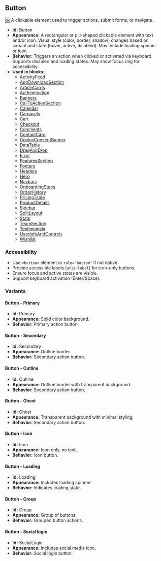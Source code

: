 ## Button
🆗 A clickable element used to trigger actions, submit forms, or navigate.
- **Id:** Button
- **Appearance:** A rectangular or pill-shaped clickable element with text and/or icon. Visual style (color, border, shadow) changes based on variant and state (hover, active, disabled). May include loading spinner or icon.
- **Behavior:** Triggers an action when clicked or activated via keyboard. Supports disabled and loading states. May show focus ring for accessibility.
- **Used in blocks:**
  - [ActivityFeed](../blocks/ActivityFeed.md)
  - [AppDownloadSection](../blocks/AppDownloadSection.md)
  - [ArticleCards](../blocks/ArticleCards.md)
  - [Authentication](../blocks/Authentication.md)
  - [Banners](../blocks/Banners.md)
  - [CallToActionSection](../blocks/CallToActionSection.md)
  - [Calendar](../blocks/Calendar.md)
  - [Carousels](../blocks/Carousels.md)
  - [Cart](../blocks/Cart.md)
  - [Checkout](../blocks/Checkout.md)
  - [Comments](../blocks/Comments.md)
  - [ContactCard](../blocks/ContactCard.md)
  - [CookieConsentBanner](../blocks/CookieConsentBanner.md)
  - [DataTable](../blocks/DataTable.md)
  - [DragAndDrop](../blocks/DragAndDrop.md)
  - [Error](../blocks/Error.md)
  - [FeaturesSection](../blocks/FeaturesSection.md)
  - [Footers](../blocks/Footers.md)
  - [Headers](../blocks/Headers.md)
  - [Hero](../blocks/Hero.md)
  - [Navbars](../blocks/Navbars.md)
  - [OnboardingSteps](../blocks/OnboardingSteps.md)
  - [OrderHistory](../blocks/OrderHistory.md)
  - [PricingTable](../blocks/PricingTable.md)
  - [ProductDetails](../blocks/ProductDetails.md)
  - [Sidebar](../blocks/Sidebar.md)
  - [SplitLayout](../blocks/SplitLayout.md)
  - [Stats](../blocks/Stats.md)
  - [TeamSection](../blocks/TeamSection.md)
  - [Testimonials](../blocks/Testimonials.md)
  - [UserInfoAndControls](../blocks/UserInfoAndControls.md)
  - [Wishlist](../blocks/Wishlist.md)
### Accessibility
- Use `<button>` element or `role="button"` if not native.
- Provide accessible labels (`aria-label`) for icon-only buttons.
- Ensure focus and active states are visible.
- Support keyboard activation (Enter/Space).

### Variants
#### Button - **Primary**
- **Id:** Primary
- **Appearance:** Solid color background.
- **Behavior:** Primary action button.
#### Button - **Secondary**
- **Id:** Secondary
- **Appearance:** Outline border.
- **Behavior:** Secondary action button.
#### Button - **Outline**
- **Id:** Outline
- **Appearance:** Outline border with transparent background.
- **Behavior:** Secondary action button.
#### Button - **Ghost**
- **Id:** Ghost
- **Appearance:** Transparent background with minimal styling.
- **Behavior:** Secondary action button.
#### Button - **Icon**
- **Id:** Icon
- **Appearance:** Icon only, no text.
- **Behavior:** Icon button.
#### Button - **Loading**
- **Id:** Loading
- **Appearance:** Includes loading spinner.
- **Behavior:** Indicates loading state.
#### Button - **Group**
- **Id:** Group
- **Appearance:** Group of buttons.
- **Behavior:** Grouped button actions.
#### Button - **Social login**
- **Id:** SocialLogin
- **Appearance:** Includes social media icon.
- **Behavior:** Social login button.
